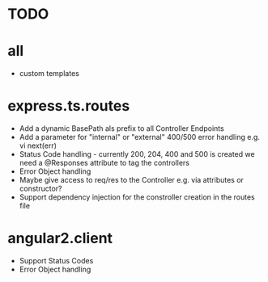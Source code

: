 # TODO

# all
* custom templates

# express.ts.routes

* Add a dynamic BasePath als prefix to all Controller Endpoints
* Add a parameter for "internal" or "external" 400/500 error handling e.g. vi next(err)
* Status Code handling - currently 200, 204, 400 and 500 is created
  we need a @Responses attribute to tag the controllers
* Error Object handling
* Maybe give access to req/res to the Controller e.g. via attributes or constructor?
* Support dependency injection for the constroller creation in the routes file

# angular2.client

* Support Status Codes
* Error Object handling
